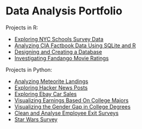 # Data Analysis Portfolio

Projects in R:

- [Exploring NYC Schools Survey Data](https://github.com/qdbqa/daportfolio/blob/main/NYC_schools.md)
- [Analyzing CIA Factbook Data Using SQLite and R](https://github.com/qdbqa/daportfolio/blob/main/CIA_factbook.md)
- [Designing and Creating a Database](https://github.com/qdbqa/daportfolio/blob/main/database_design.md)
- [Investigating Fandango Movie Ratings](https://github.com/qdbqa/daportfolio/blob/main/fandango.md)

Projects in Python:

- [Analyzing Meteorite Landings](https://github.com/qdbqa/daportfolio/blob/main/meteorite_landings.ipynb)
- [Exploring Hacker News Posts](https://github.com/qdbqa/daportfolio/blob/main/exploring_hacker_news_posts.ipynb)
- [Exploring Ebay Car Sales](https://github.com/qdbqa/daportfolio/blob/main/ebay_car_sales.ipynb)
- [Visualizing Earnings Based On College Majors](https://github.com/qdbqa/daportfolio/blob/main/earnings_college_majors.ipynb)
- [Visualizing the Gender Gap in College Degrees](https://github.com/qdbqa/daportfolio/blob/main/gender_gap_college_majors.ipynb)
- [Clean and Analyse Employee Exit Surveys](https://github.com/qdbqa/daportfolio/blob/main/employee_exit_surveys.ipynb)
- [Star Wars Survey](https://github.com/qdbqa/daportfolio/blob/main/star_wars_survey.ipynb)
